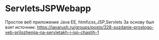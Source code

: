 # ServletsJSPWebapp
Простое веб приложение Java EE, html\css,JSP,Servlets
За основу был взят источник: 
https://javarush.ru/groups/posts/328-sozdanie-prostogo-veb-prilozhenija-na-servletakh-i-jsp-chastjh-1
